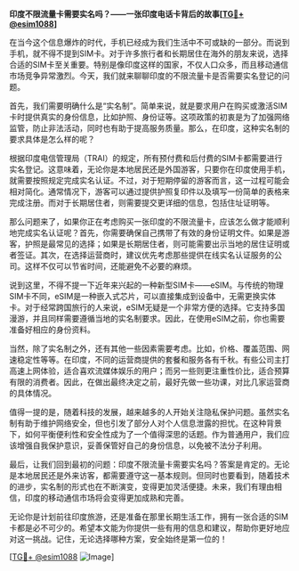 **印度不限流量卡需要实名吗？——一张印度电话卡背后的故事[[TG💪+ @esim1088](https://t.me/s/esim1088)]**

在当今这个信息爆炸的时代，手机已经成为我们生活中不可或缺的一部分。而说到手机，就不得不提到SIM卡。对于许多旅行者和长期居住在海外的朋友来说，选择合适的SIM卡至关重要。特别是像印度这样的国家，不仅人口众多，而且移动通信市场竞争异常激烈。今天，我们就来聊聊印度的不限流量卡是否需要实名登记的问题。

首先，我们需要明确什么是“实名制”。简单来说，就是要求用户在购买或激活SIM卡时提供真实的身份信息，比如护照、身份证等。这项政策的初衷是为了加强网络监管，防止非法活动，同时也有助于提高服务质量。那么，在印度，这种实名制的要求具体是怎么样的呢？

根据印度电信管理局（TRAI）的规定，所有预付费和后付费的SIM卡都需要进行实名登记。这意味着，无论你是本地居民还是外国游客，只要你在印度使用手机，就需要按照规定完成实名认证。不过，对于短期停留的游客而言，这一过程可能会相对简化。通常情况下，游客可以通过提供护照复印件以及填写一份简单的表格来完成注册。而对于长期居住者，则需要提交更详细的信息，包括住址证明等。

那么问题来了，如果你正在考虑购买一张印度的不限流量卡，应该怎么做才能顺利地完成实名认证呢？首先，你需要确保自己携带了有效的身份证明文件。如果是游客，护照是最常见的选择；如果是长期居住者，则可能需要出示当地的居住证明或者签证。其次，在选择运营商时，建议优先考虑那些提供在线实名认证服务的公司。这样不仅可以节省时间，还能避免不必要的麻烦。

说到这里，不得不提一下近年来兴起的一种新型SIM卡——eSIM。与传统的物理SIM卡不同，eSIM是一种嵌入式芯片，可以直接集成到设备中，无需更换实体卡。对于经常跨国旅行的人来说，eSIM无疑是一个非常方便的选择。它支持多国漫游，并且同样需要遵循当地的实名制要求。因此，在使用eSIM之前，你也需要准备好相应的身份资料。

当然，除了实名制之外，还有其他一些因素需要考虑。比如，价格、覆盖范围、网速稳定性等等。在印度，不同的运营商提供的套餐和服务各有千秋。有些公司主打高速上网体验，适合喜欢流媒体娱乐的用户；而另一些则更注重性价比，适合预算有限的消费者。因此，在做出最终决定之前，最好先做一些功课，对比几家运营商的具体情况。

值得一提的是，随着科技的发展，越来越多的人开始关注隐私保护问题。虽然实名制有助于维护网络安全，但也引发了部分人对个人信息泄露的担忧。在这种背景下，如何平衡便利性和安全性成为了一个值得深思的话题。作为普通用户，我们应该增强自我保护意识，妥善保管好自己的身份信息，以免被不法分子利用。

最后，让我们回到最初的问题：印度不限流量卡需要实名吗？答案是肯定的。无论是本地居民还是外来访客，都需要遵守这一基本规则。但同时也要看到，随着技术的进步，实名制的形式也在不断演变，变得更加灵活便捷。未来，我们有理由相信，印度的移动通信市场将会变得更加成熟和完善。

无论你是计划前往印度旅游，还是准备在那里长期生活工作，拥有一张合适的SIM卡都是必不可少的。希望本文能为你提供一些有用的信息和建议，帮助你更好地应对这一挑战。记住，无论选择哪种方案，安全始终是第一位的！

[[TG💪+ @esim1088](https://t.me/s/esim1088) ![Image](https://i.postimg.cc/4NQfJmqS/Snipaste-2025-05-13-00-14-12.png)]